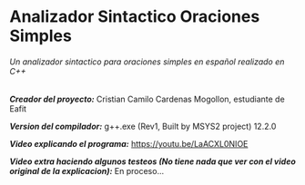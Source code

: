 # Analizador Sintactico Oraciones Simples
###### Un analizador sintactico para oraciones simples en español realizado en C++

***Creador del proyecto:***
Cristian Camilo Cardenas Mogollon, estudiante de Eafit

***Version del compilador:***
g++.exe (Rev1, Built by MSYS2 project) 12.2.0

***Video explicando el programa:***
https://youtu.be/LaACXL0NIOE

***Video extra haciendo algunos testeos (No tiene nada que ver con el video original de la explicacion):***
En proceso...
